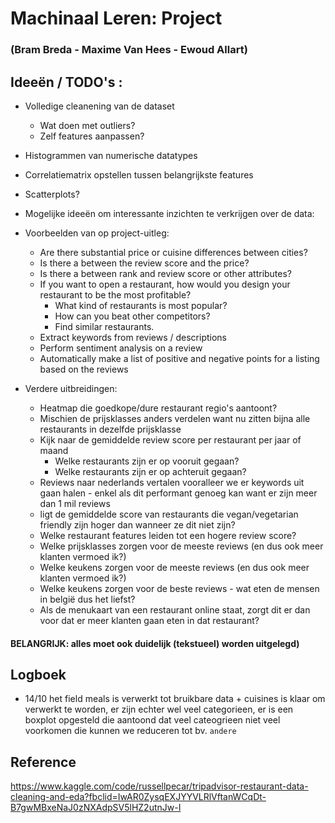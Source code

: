 # Machinaal Leren: Project 
### (Bram Breda - Maxime Van Hees - Ewoud Allart)

## Ideeën / TODO's :

* Volledige cleanening van de dataset
  - Wat doen met outliers?
  - Zelf features aanpassen? 
  
* Histogrammen van numerische datatypes
* Correlatiematrix opstellen tussen belangrijkste features
* Scatterplots?

* Mogelijke ideeën om interessante inzichten te verkrijgen over de data:

- Voorbeelden van op project-uitleg:
  - Are there substantial price or cuisine differences between cities?
  - Is there a between the review score and the price?
  - Is there a between rank and review score or other attributes?
  - If you want to open a restaurant, how would you design your restaurant to be the most profitable?
    - What kind of restaurants is most popular?
    - How can you beat other competitors?
    - Find similar restaurants.
  - Extract keywords from reviews / descriptions
  - Perform sentiment analysis on a review
  - Automatically make a list of positive and negative points for a listing based on the reviews

- Verdere uitbreidingen:
  - Heatmap die goedkope/dure restaurant regio's aantoont?
  - Mischien de prijsklasses anders verdelen want nu zitten bijna alle restaurants in dezelfde prijsklasse
  - Kijk naar de gemiddelde review score per restaurant per jaar of maand
    - Welke restaurants zijn er op vooruit gegaan?
    - Welke restaurants zijn er op achteruit gegaan?
  - Reviews naar nederlands vertalen vooralleer we er keywords uit gaan halen - enkel als dit performant genoeg kan want er zijn meer dan 1 mil reviews 
  - ligt de gemiddelde score van restaurants die vegan/vegetarian friendly zijn hoger dan wanneer ze dit niet zijn? 
  - Welke restaurant features leiden tot een hogere review score? 
  - Welke prijsklasses zorgen voor de meeste reviews (en dus ook meer klanten vermoed ik?)
  - Welke keukens zorgen voor de meeste reviews (en dus ook meer klanten vermoed ik?) 
  - Welke keukens zorgen voor de beste reviews - wat eten de mensen in belgië dus het liefst?
  - Als de menukaart van een restaurant online staat, zorgt dit er dan voor dat er meer klanten gaan eten in dat restaurant?
  
 
#### BELANGRIJK: alles moet ook duidelijk (tekstueel) worden uitgelegd)

## Logboek
- 14/10 het field meals is verwerkt tot bruikbare data + cuisines is klaar om verwerkt te worden, er zijn echter wel veel categorieen, er is een boxplot opgesteld die aantoond dat veel cateogrieen niet veel voorkomen die kunnen we reduceren tot bv. `andere`

## Reference
https://www.kaggle.com/code/russellpecar/tripadvisor-restaurant-data-cleaning-and-eda?fbclid=IwAR0ZysqEXJYYVLRlVftanWCqDt-B7gwMBxeNaJ0zNXAdpSV5lHZ2utnJw-I
